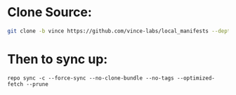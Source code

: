 # Clone Source:

```bash
git clone -b vince https://github.com/vince-labs/local_manifests --depth=1 .repo/local_manifests
```
# Then to sync up:
```
repo sync -c --force-sync --no-clone-bundle --no-tags --optimized-fetch --prune
```
